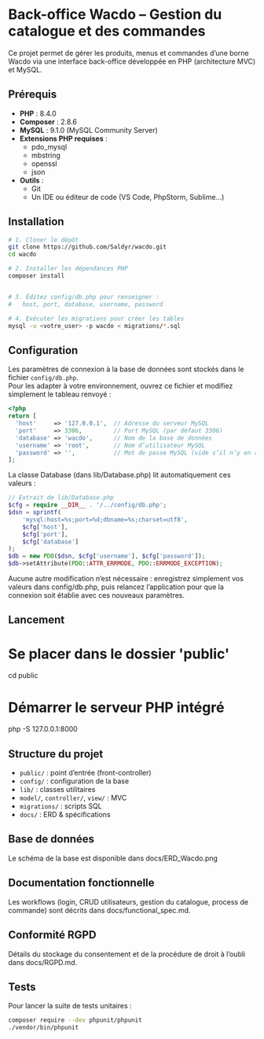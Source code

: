 # Back-office Wacdo – Gestion du catalogue et des commandes

Ce projet permet de gérer les produits, menus et commandes d’une borne Wacdo via une interface back-office développée en PHP (architecture MVC) et MySQL.

## Prérequis

- **PHP** : 8.4.0  
- **Composer** : 2.8.6  
- **MySQL** : 9.1.0 (MySQL Community Server)  
- **Extensions PHP requises** :  
  - pdo_mysql  
  - mbstring  
  - openssl  
  - json  
- **Outils** :  
  - Git  
  - Un IDE ou éditeur de code (VS Code, PhpStorm, Sublime…)

## Installation

```bash
# 1. Cloner le dépôt
git clone https://github.com/Saldyr/wacdo.git
cd wacdo

# 2. Installer les dépendances PHP
composer install


# 3. Éditez config/db.php pour renseigner :
#   host, port, database, username, password

# 4. Exécuter les migrations pour créer les tables
mysql -u <votre_user> -p wacdo < migrations/*.sql
```
## Configuration

Les paramètres de connexion à la base de données sont stockés dans le fichier `config/db.php`.  
Pour les adapter à votre environnement, ouvrez ce fichier et modifiez simplement le tableau renvoyé :

```php
<?php
return [
  'host'     => '127.0.0.1',  // Adresse du serveur MySQL
  'port'     => 3306,         // Port MySQL (par défaut 3306)
  'database' => 'wacdo',      // Nom de la base de données
  'username' => 'root',       // Nom d’utilisateur MySQL
  'password' => '',           // Mot de passe MySQL (vide s’il n’y en a pas)
];
```

La classe Database (dans lib/Database.php) lit automatiquement ces valeurs :
```php 
// Extrait de lib/Database.php
$cfg = require __DIR__ . '/../config/db.php';
$dsn = sprintf(
    'mysql:host=%s;port=%d;dbname=%s;charset=utf8',
    $cfg['host'],
    $cfg['port'],
    $cfg['database']
);
$db = new PDO($dsn, $cfg['username'], $cfg['password']);
$db->setAttribute(PDO::ATTR_ERRMODE, PDO::ERRMODE_EXCEPTION);
```
Aucune autre modification n’est nécessaire : enregistrez simplement vos valeurs dans config/db.php, puis relancez l’application pour que la connexion soit établie avec ces nouveaux paramètres.

## Lancement 

# Se placer dans le dossier 'public'
cd public

# Démarrer le serveur PHP intégré
php -S 127.0.0.1:8000

## Structure du projet

- `public/` : point d’entrée (front-controller)  
- `config/` : configuration de la base  
- `lib/` : classes utilitaires  
- `model/`, `controller/`, `view/` : MVC  
- `migrations/` : scripts SQL  
- `docs/` : ERD & spécifications  


## Base de données

Le schéma de la base est disponible dans docs/ERD_Wacdo.png

## Documentation fonctionnelle

Les workflows (login, CRUD utilisateurs, gestion du catalogue, process de commande) sont décrits dans docs/functional_spec.md.

## Conformité RGPD

Détails du stockage du consentement et de la procédure de droit à l’oubli dans docs/RGPD.md.

## Tests

Pour lancer la suite de tests unitaires :

```bash
composer require --dev phpunit/phpunit
./vendor/bin/phpunit
```

